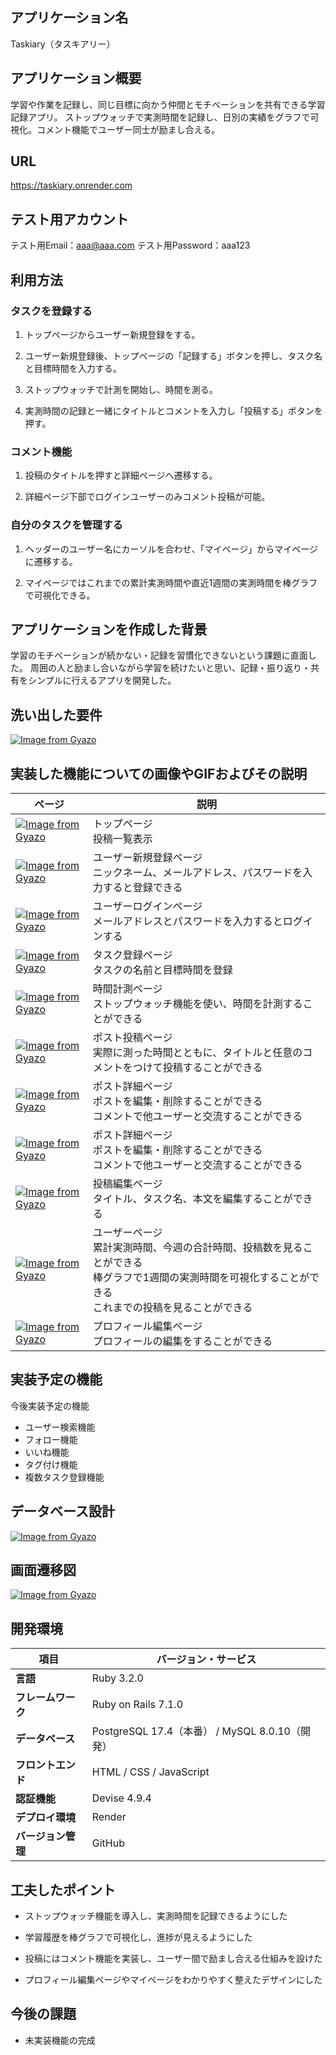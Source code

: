 ## アプリケーション名
Taskiary（タスキアリー）

## アプリケーション概要
学習や作業を記録し、同じ目標に向かう仲間とモチベーションを共有できる学習記録アプリ。 ストップウォッチで実測時間を記録し、日別の実績をグラフで可視化。コメント機能でユーザー同士が励まし合える。

## URL
https://taskiary.onrender.com

## テスト用アカウント
テスト用Email：aaa@aaa.com
テスト用Password：aaa123

## 利用方法
### タスクを登録する
1. トップページからユーザー新規登録をする。

2. ユーザー新規登録後、トップページの「記録する」ボタンを押し、タスク名と目標時間を入力する。

3. ストップウォッチで計測を開始し、時間を測る。

4. 実測時間の記録と一緒にタイトルとコメントを入力し「投稿する」ボタンを押す。

### コメント機能
1. 投稿のタイトルを押すと詳細ページへ遷移する。

2. 詳細ページ下部でログインユーザーのみコメント投稿が可能。

### 自分のタスクを管理する
1. ヘッダーのユーザー名にカーソルを合わせ、「マイページ」からマイページに遷移する。

2. マイページではこれまでの累計実測時間や直近1週間の実測時間を棒グラフで可視化できる。

## アプリケーションを作成した背景
学習のモチベーションが続かない・記録を習慣化できないという課題に直面した。 周囲の人と励まし合いながら学習を続けたいと思い、記録・振り返り・共有をシンプルに行えるアプリを開発した。

## 洗い出した要件
[![Image from Gyazo](https://i.gyazo.com/b2b62a8cad8b40db9e69807b1e7df972.png)](https://gyazo.com/b2b62a8cad8b40db9e69807b1e7df972)


## 実装した機能についての画像やGIFおよびその説明
|ページ|説明|
|---|---|
|[![Image from Gyazo](https://i.gyazo.com/a2e9e96660a21d17b0d1657d82b19773.png)](https://gyazo.com/a2e9e96660a21d17b0d1657d82b19773)|トップページ<br>投稿一覧表示|
|[![Image from Gyazo](https://i.gyazo.com/ac6f7973f0c9c529cee958964bd0e938.png)](https://gyazo.com/ac6f7973f0c9c529cee958964bd0e938)|ユーザー新規登録ページ<br>ニックネーム、メールアドレス、パスワードを入力すると登録できる|
|[![Image from Gyazo](https://i.gyazo.com/dd2d56a0ef3662f9e3d0ac1eb5eddb0e.png)](https://gyazo.com/dd2d56a0ef3662f9e3d0ac1eb5eddb0e)|ユーザーログインページ<br>メールアドレスとパスワードを入力するとログインする|
|[![Image from Gyazo](https://i.gyazo.com/245e4b0d7f53b17a52647268904158a3.png)](https://gyazo.com/245e4b0d7f53b17a52647268904158a3)|タスク登録ページ<br>タスクの名前と目標時間を登録|
|[![Image from Gyazo](https://i.gyazo.com/640ce1051dca55339b36e940246d79ff.gif)](https://gyazo.com/640ce1051dca55339b36e940246d79ff)|時間計測ページ<br>ストップウォッチ機能を使い、時間を計測することができる|
|[![Image from Gyazo](https://i.gyazo.com/787062d051b2fd8624fadf8ebe471feb.png)](https://gyazo.com/787062d051b2fd8624fadf8ebe471feb)|ポスト投稿ページ<br>実際に測った時間とともに、タイトルと任意のコメントをつけて投稿することができる|
|[![Image from Gyazo](https://i.gyazo.com/55d7650124531a6423f1c7dab52058dc.png)](https://gyazo.com/55d7650124531a6423f1c7dab52058dc)|ポスト詳細ページ<br>ポストを編集・削除することができる<br>コメントで他ユーザーと交流することができる|
|[![Image from Gyazo](https://i.gyazo.com/55d7650124531a6423f1c7dab52058dc.png)](https://gyazo.com/55d7650124531a6423f1c7dab52058dc)|ポスト詳細ページ<br>ポストを編集・削除することができる<br>コメントで他ユーザーと交流することができる|
|[![Image from Gyazo](https://i.gyazo.com/77aadc1d17c8647198194cd71ca592bb.png)](https://gyazo.com/77aadc1d17c8647198194cd71ca592bb)|投稿編集ページ<br>タイトル、タスク名、本文を編集することができる|
|[![Image from Gyazo](https://i.gyazo.com/bc73fa154f2c5845251a3fad90aabdbc.gif)](https://gyazo.com/bc73fa154f2c5845251a3fad90aabdbc)|ユーザーページ<br>累計実測時間、今週の合計時間、投稿数を見ることができる<br>棒グラフで1週間の実測時間を可視化することができる<br>これまでの投稿を見ることができる|
|[![Image from Gyazo](https://i.gyazo.com/a2ed1e31212a3a27ceb8a4a3adc09377.gif)](https://gyazo.com/a2ed1e31212a3a27ceb8a4a3adc09377)|プロフィール編集ページ<br>プロフィールの編集をすることができる|

## 実装予定の機能
今後実装予定の機能
- ユーザー検索機能
- フォロー機能
- いいね機能
- タグ付け機能
- 複数タスク登録機能

## データベース設計
[![Image from Gyazo](https://i.gyazo.com/f704166e3080475fc65a7815d3f65dd1.png)](https://gyazo.com/f704166e3080475fc65a7815d3f65dd1)

## 画面遷移図
[![Image from Gyazo](https://i.gyazo.com/51daef9117d8b3d74ec7adaeb8584d12.png)](https://gyazo.com/51daef9117d8b3d74ec7adaeb8584d12)

## 開発環境
| 項目               | バージョン・サービス |
|------------------|-----------------|
| **言語**        | Ruby 3.2.0 |
| **フレームワーク** | Ruby on Rails 7.1.0 |
| **データベース**  | PostgreSQL 17.4（本番） / MySQL 8.0.10（開発） |
| **フロントエンド** | HTML / CSS / JavaScript |
| **認証機能**    | Devise 4.9.4 |
| **デプロイ環境** | Render |
| **バージョン管理** | GitHub |


## 工夫したポイント
- ストップウォッチ機能を導入し、実測時間を記録できるようにした

- 学習履歴を棒グラフで可視化し、進捗が見えるようにした

- 投稿にはコメント機能を実装し、ユーザー間で励まし合える仕組みを設けた

- プロフィール編集ページやマイページをわかりやすく整えたデザインにした

## 今後の課題
- 未実装機能の完成